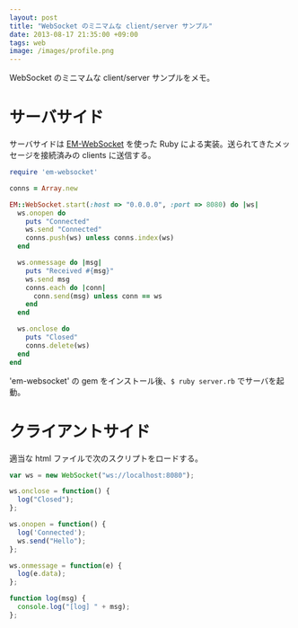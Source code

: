```yaml
---
layout: post
title: "WebSocket のミニマムな client/server サンプル"
date: 2013-08-17 21:35:00 +09:00
tags: web
image: /images/profile.png
---
```


WebSocket のミニマムな client/server サンプルをメモ。

# サーバサイド

サーバサイドは [EM-WebSocket](https://github.com/igrigorik/em-websocket "EM-WebSocket") を使った Ruby による実装。送られてきたメッセージを接続済みの clients に送信する。

```ruby
require 'em-websocket'

conns = Array.new

EM::WebSocket.start(:host => "0.0.0.0", :port => 8080) do |ws|
  ws.onopen do
    puts "Connected"
    ws.send "Connected"
    conns.push(ws) unless conns.index(ws)
  end

  ws.onmessage do |msg|
    puts "Received #{msg}"
    ws.send msg
    conns.each do |conn|
      conn.send(msg) unless conn == ws
    end
  end

  ws.onclose do
    puts "Closed"
    conns.delete(ws)
  end
end
```

'em-websocket' の gem をインストール後、`$ ruby server.rb` でサーバを起動。

# クライアントサイド

適当な html ファイルで次のスクリプトをロードする。

```js
var ws = new WebSocket("ws://localhost:8080");

ws.onclose = function() {
  log("Closed");
};

ws.onopen = function() {
  log('Connected');
  ws.send("Hello");
};

ws.onmessage = function(e) {
  log(e.data);
};

function log(msg) {
  console.log("[log] " + msg);
};
```
